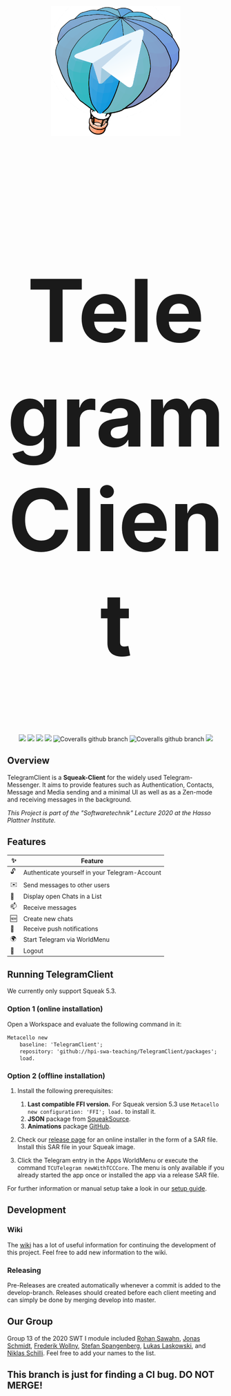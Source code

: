 <p align="center"><img width="300" height="300" src="assets/logo.png" alt="TelegramClient-Logo"></p>

<h1 align="center" style=font-size:200px>TelegramClient</h1>

<p align="center">
    <a href="https://github.com/hpi-swa-teaching/TelegramClient/commits/" title="Last Commit"><img src="https://img.shields.io/github/last-commit/hpi-swa-teaching/TelegramClient?style=flat"></a>
    <a href="https://github.com/hpi-swa-teaching/TelegramClient/issues" title="Open Issues"><img src="https://img.shields.io/github/issues/hpi-swa-teaching/TelegramClient"></a>
    <a href="https://github.com/hpi-swa-teaching/TelegramClient/actions?query=workflow%3ACI+branch%3Amaster" title="Build Status - Master"><img src="https://img.shields.io/github/workflow/status/hpi-swa-teaching/TelegramClient/CI/master?label=master"></a>
    <a href="https://github.com/hpi-swa-teaching/TelegramClient/actions?query=workflow%3ACI+branch%3Adevelop" title="Build Status - Develop"><img src="https://img.shields.io/github/workflow/status/hpi-swa-teaching/telegramclient/CI/develop?label=develop"></a>
    <img alt="Coveralls github branch" src="https://img.shields.io/coveralls/github/hpi-swa-teaching/TelegramClient/master?label=coverage%20-%20master">
    <img alt="Coveralls github branch" src="https://img.shields.io/coveralls/github/hpi-swa-teaching/TelegramClient/develop?label=coverage%20-%20develop">
    <a href="./LICENSE" title="License"><img src="https://img.shields.io/github/license/hpi-swa-teaching/TelegramClient"></a>

## Overview

TelegramClient is a **Squeak-Client** for the widely used Telegram-Messenger. It aims to provide features such as Authentication, Contacts, Message and Media sending and a minimal UI as well as as a Zen-mode and receiving messages in the background.

*This Project is part of the "Softwaretechnik" Lecture 2020 at the Hasso Plattner Institute.*

## Features

<table>
  <thead>
    <tr>
      <th>✨</th>
      <th>Feature</th>
    </tr>
  </thead>
  <tbody>
    <tr>
      <td>🔓</td>
      <td>Authenticate yourself in your Telegram-Account</td>
    </tr>
    <tr>
      <td>✉️</td>
      <td>Send messages to other users</td>
    </tr>
    <tr>
      <td>💬</td>
      <td>Display open Chats in a List</td>
    </tr>
    <tr>
      <td>📫</td>
      <td>Receive messages</td>
    </tr>
    <tr>
      <td>🆕</td>
      <td>Create new chats</td>
    </tr>
    <tr>
      <td>🔔</td>
      <td>Receive push notifications</td>
    </tr>
    <tr>
      <td>🌍</td>
      <td>Start Telegram via WorldMenu</td>
    </tr>
    <tr>
      <td>🚶</td>
      <td>Logout</td>
    </tr>
  </tbody>
</table>

## Running TelegramClient

We currently only support Squeak 5.3.

### Option 1 (online installation)

Open a Workspace and evaluate the following command in it:
```smalltalk
Metacello new
	baseline: 'TelegramClient';
	repository: 'github://hpi-swa-teaching/TelegramClient/packages';
	load.
```

### Option 2 (offline installation)

1. Install the following prerequisites:
   1. **Last compatible FFI version.** For Squeak version 5.3 use `Metacello new configuration: 'FFI'; load.` to install it.
   2. **JSON** package from [SqueakSource](http://www.squeaksource.com/JSON.html).
   3. **Animations** package [GitHub](https://github.com/hpi-swa/animations/).

2. Check our [release page](https://github.com/hpi-swa-teaching/TelegramClient/releases) for an online installer in the form of a SAR file. Install this SAR file in your Squeak image.

3. Click the Telegram entry in the Apps WorldMenu or execute the command `TCUTelegram newWithTCCCore`. The menu is only available if you already started the app once or installed the app via a release SAR file.

For further information or manual setup take a look in our [setup
guide](https://github.com/hpi-swa-teaching/TelegramClient/wiki/Setup-Guide).

## Development

### Wiki

The [wiki](https://github.com/hpi-swa-teaching/TelegramClient/wiki) has a lot of useful information for continuing the development of this project. Feel free to add new information to the wiki.

### Releasing

Pre-Releases are created automatically whenever a commit is added to the develop-branch. Releases should created before each client meeting and can simply be done by merging develop into master.

## Our Group

Group 13 of the 2020 SWT I module included [Rohan Sawahn](https://github.com/rohansaw), [Jonas Schmidt](https://github.com/schmidtjonas), [Frederik Wollny](https://github.com/Freddy200), [Stefan Spangenberg](https://github.com/sspangenberg), [Lukas Laskowski](https://github.com/lasklu), and [Niklas Schilli](https://github.com/Mrnikbobjeff). Feel free to add your names to the list.

## This branch is just for finding a CI bug. DO NOT MERGE!
